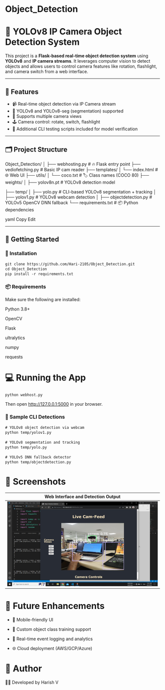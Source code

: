# Object_Detection
# 🧠 YOLOv8 IP Camera Object Detection System

This project is a **Flask-based real-time object detection system** using **YOLOv8** and **IP camera streams**. It leverages computer vision to detect objects and allows users to control camera features like rotation, flashlight, and camera switch from a web interface.

---

## 📌 Features

- 📹 Real-time object detection via IP Camera stream
- 🧠 YOLOv8 and YOLOv8-seg (segmentation) supported
- 🔀 Supports multiple camera views
- 🕹️ Camera control: rotate, switch, flashlight
- 🧪 Additional CLI testing scripts included for model verification

---

## 🗂️ Project Structure

Object_Detection/
│
├── webhosting.py # 🔥 Flask entry point
├── vediofetching.py # Basic IP cam reader
├── templates/
│ └── index.html # 🌐 Web UI
├── utils/
│ └── coco.txt # 🏷️ Class names (COCO 80)
├── weights/
│ ├── yolov8n.pt # YOLOv8 detection model

├── temp/
│ ├── yolo.py # CLI-based YOLOv8 segmentation + tracking
│ ├── yolov1.py # YOLOv8 webcam detection
│ ├── objectdetection.py # YOLOv5 OpenCV DNN fallback
└── requirements.txt # 📦 Python dependencies

yaml
Copy
Edit

---

## 🚀 Getting Started

### 🔧 Installation

```
git clone https://github.com/Hari-2105/Object_Detection.git
cd Object_Detection
pip install -r requirements.txt
```

### 📦 Requirements
Make sure the following are installed:

Python 3.8+

OpenCV

Flask

ultralytics

numpy

requests

# 💻 Running the App
```
python webhost.py
```
Then open http://127.0.0.1:5000 in your browser.

### 🧪 Sample CLI Detections
```
# YOLOv8 object detection via webcam
python temp/yolov1.py

# YOLOv8 segmentation and tracking
python temp/yolo.py

# YOLOv5 DNN fallback detector
python temp/objectdetection.py
```
# 📸 Screenshots
| Web Interface and Detection Output |
|------------------------------------|
| ![Detection Output](https://github.com/Hari-2105/Object_Detection/blob/main/Outputs/Screenshot%20(78).png?raw=true) |


# 🎯 Future Enhancements
- 📲 Mobile-friendly UI

- 🧪 Custom object class training support

- 🧠 Real-time event logging and analytics

- 🌐 Cloud deployment (AWS/GCP/Azure)

# 🙋 Author
👨‍💻 Developed by Harish V
